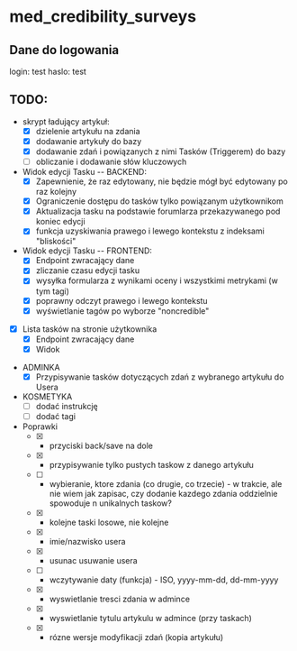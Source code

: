 # med_credibility_surveys

## Dane do logowania

login: test
haslo: test

## TODO:
* skrypt ładujący artykuł:
  * [x] dzielenie artykułu na zdania
  * [x] dodawanie artykuły do bazy
  * [x] dodawanie zdań i powiązanych z nimi Tasków (Triggerem) do bazy
  * [ ] obliczanie i dodawanie słów kluczowych
* Widok edycji Tasku
-- BACKEND:
  * [x] Zapewnienie, że raz edytowany, nie będzie mógł być edytowany po raz kolejny
  * [x] Ograniczenie dostępu do tasków tylko powiązanym użytkownikom
  * [x] Aktualizacja tasku na podstawie forumlarza przekazywanego pod koniec edycji
  * [x] funkcja uzyskiwania prawego i lewego kontekstu z indeksami "bliskości"
* Widok edycji Tasku -- FRONTEND:
  * [x] Endpoint zwracający dane
  * [x] zliczanie czasu edycji tasku
  * [x] wysyłka formularza z wynikami oceny i wszystkimi metrykami (w tym tagi)
  * [x] poprawny odczyt prawego i lewego kontekstu
  * [x] wyświetlanie tagów po wyborze "noncredible"
* [x] Lista tasków na stronie użytkownika
  * [x] Endpoint zwracający dane
  * [x] Widok
* ADMINKA
  * [x] Przypisywanie tasków dotyczących zdań z wybranego artykułu do Usera
* KOSMETYKA
  * [ ] dodać instrukcję
  * [ ] dodać tagi
* Poprawki
    * [x] - przyciski back/save na dole  
    * [x] - przypisywanie tylko pustych taskow z danego artykułu
    * [ ] - wybieranie, ktore zdania (co drugie, co trzecie) - w trakcie, ale nie wiem jak zapisac, czy dodanie kazdego zdania oddzielnie spowoduje n unikalnych taskow?
    * [x] - kolejne taski losowe, nie kolejne
    * [x] - imie/nazwisko usera
    * [x] - usunac usuwanie usera
    * [ ] - wczytywanie daty (funkcja) - ISO,  yyyy-mm-dd,  dd-mm-yyyy
    * [x] - wyswietlanie tresci zdania w admince
    * [x] - wyswietlanie tytulu artykulu w admince (przy taskach)
    * [x] - rózne wersje modyfikacji zdań (kopia artykułu)

